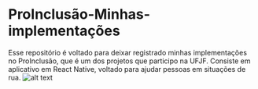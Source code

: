 # ProInclusão-Minhas-implementações
Esse repositório é voltado para deixar registrado minhas implementações no ProInclusão, que é um dos projetos que participo na UFJF. Consiste em aplicativo em React Native, voltado para ajudar pessoas em situações de rua. 
![alt text](https://raw.githubusercontent.com/MarcosMateusOS/ProInclusao-Minhas-implementacoes/Hnet-image.gif)
